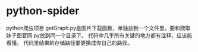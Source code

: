 # python-spider
python爬虫项目
getGraph.py是图片下载函数，单独放到一个文件里，要和爬取妹子图官网.py放到同一个目录下。
代码中几乎所有关键的地方都有注释，应该能看懂。
代码里结果的存储路径要更换成你自己的路径。
